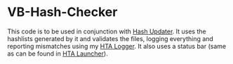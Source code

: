 # VB-Hash-Checker
This code is to be used in conjunction with [Hash Updater](https://github.com/Simbiat/VB-Hash-Updater). It uses the hashlists generated by it and validates the files, logging everything and reporting mismatches using my [HTA Logger](https://github.com/Simbiat/HTA-Logging). It also uses a status bar (same as can be found in [HTA Launcher](https://github.com/Simbiat/HTA-Launcher)).
